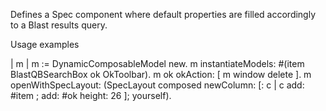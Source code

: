 Defines a Spec component where default properties are filled accordingly to a Blast results query.

Usage examples

| m |
m := DynamicComposableModel new.
m instantiateModels: #(item BlastQBSearchBox  ok OkToolbar).
m ok okAction: [ m window delete ].
m openWithSpecLayout: (SpecLayout composed
	newColumn: [: c | 
		c add: #item ;
			add: #ok height: 26 ];
	yourself).